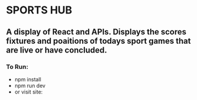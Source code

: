<h1>SPORTS HUB</h1>
<h2>A display of React and APIs. Displays the scores fixtures and poaitions of todays sport games that are live or have concluded.</h2>
<h3>To Run:</h3>
<ul>
 <li>npm install</li>
  <li>npm run dev</li>
   <li>or visit site: </li>
 
  
</ul>
